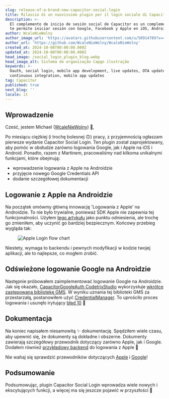 ```yaml
---
slug: release-of-a-brand-new-capacitor-social-login
title: Rilascio di un nuovissimo plugin per il login sociale di Capacitor
description: >-
  El complemento de inicio de sesión social de Capacitor es un complemento que
  te permite iniciar sesión con Google, Facebook y Apple en iOS, Android y Web.
author: WcaleNieWolny
author_image_url: 'https://avatars.githubusercontent.com/u/50914789?v=4'
author_url: 'https://github.com/WcaleNieWolny/WcaleNieWolny'
created_at: 2024-10-08T00:00:00.000Z
updated_at: 2024-10-08T00:00:00.000Z
head_image: /social_login_plugin_blog.webp
head_image_alt: Sistema de organização Capgo ilustração
keywords: >-
  Oauth, social login, mobile app development, live updates, OTA updates,
  continuous integration, mobile app updates
tag: Capacitor
published: true
next_blog: ''
locale: it
---
```

## Wprowadzenie

Cześć, jestem Michael ([WcaleNieWolny](https://github.com/WcaleNieWolny)) 👋,

Po miesiącu ciężkiej (i trochę bolesnej 🙃) pracy, z przyjemnością ogłaszam pierwsze wydanie Capacitor Social Login. Ten plugin został zaprojektowany, aby pomóc w obsłudze zarówno logowania Google, jak i Apple na iOS i Android. Ponadto, razem z Martinem, pracowaliśmy nad kilkoma unikalnymi funkcjami, które obejmują:

 - wprowadzenie logowania z Apple na Androidzie 
 - przyjęcie nowego Google Credentials API
 - dodanie szczegółowej dokumentacji

## Logowanie z Apple na Androidzie

Na początek omówmy główną innowację 'Logowania z Apple' na Androidzie. To nie było trywialne, ponieważ SDK Apple nie zapewnia tej funkcjonalności. Użyłem [tego artykułu](https://johncodeos.com/how-to-add-sign-in-with-apple-button-to-your-android-app-using-kotlin/) jako punktu odniesienia, ale trochę go zmieniłem, aby uczynić go bardziej bezpiecznym. Końcowy przebieg wygląda tak:

<figure><img style="margin-left: auto;margin-right: auto;max-height: 600px !important;" src="/apple-login-flow-chart.svg" alt="Apple Login flow chart" /><figcaption></figcaption></figure> 

Niestety, wymaga to backendu i pewnych modyfikacji w kodzie twojej aplikacji, ale to najlepsze, co mogłem zrobić.

## Odświeżone logowanie Google na Androidzie

Następnie próbowałem zaimplementować logowanie Google na Androidzie. Jak się okazało, [CapacitorGoogleAuth CodetrixStudio](https://github.com/CodetrixStudio/CapacitorGoogleAuth) wykorzystuje [wkrótce zastępowaną bibliotekę GMS](https://developer.android.com/identity/sign-in/legacy-gsi-migration#authorization). W wyniku uznania tej biblioteki GMS za przestarzałą, postanowiłem użyć [CredentialManager](https://developer.android.com/identity/sign-in/credential-manager-siwg). To uprościło proces logowania i usunęło irytujący [błąd 10](https://github.com/CodetrixStudio/CapacitorGoogleAuth/issues/332) 🎉

## Dokumentacja

Na koniec napisałem niesamowitą ✨ dokumentację. Spędziłem wiele czasu, aby upewnić się, że dokumenty są dokładne i obszerne. Dokumenty zawierają szczegółowy przewodnik dotyczący zarówno Apple, jak i Google. Dodałem również [przykładowy backend](https://github.com/WcaleNieWolny/capgo-social-login-backend-demo) do logowania z Apple 🍎

Nie wahaj się sprawdzić przewodników dotyczących [Apple](https://github.com/Cap-go/capacitor-social-login/blob/main/docs/setup_apple.md) i [Google](https://github.com/Cap-go/capacitor-social-login/blob/main/docs/setup_google.md)!

## Podsumowanie

Podsumowując, plugin Capacitor Social Login wprowadza wiele nowych i ekscytujących funkcji, a więcej ma się jeszcze pojawić w przyszłości 🚀
